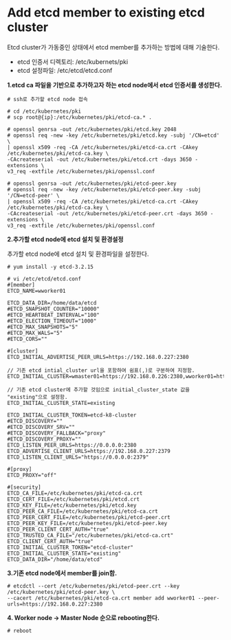 # Add etcd member to existing etcd cluster

Etcd cluster가 가동중인 상태에서 etcd member를 추가하는 방법에 대해 기술한다.

* etcd 인증서 디렉토리: /etc/kubernets/pki
* etcd 설정파일: /etc/etcd/etcd.conf

**1.etcd ca 파일을 기반으로 추가하고자 하는 etcd node에서 etcd 인증서를 생성한다.**

```
# ssh로 추가할 etcd node 접속

# cd /etc/kubernetes/pki
# scp root@{ip}:/etc/kubernetes/pki/etcd-ca.* .

# openssl genrsa -out /etc/kubernetes/pki/etcd.key 2048
# openssl req -new -key /etc/kubernetes/pki/etcd.key -subj '/CN=etcd' \
| openssl x509 -req -CA /etc/kubernetes/pki/etcd-ca.crt -CAkey /etc/kubernetes/pki/etcd-ca.key \
-CAcreateserial -out /etc/kubernetes/pki/etcd.crt -days 3650 -extensions \
v3_req -extfile /etc/kubernetes/pki/openssl.conf

# openssl genrsa -out /etc/kubernetes/pki/etcd-peer.key
# openssl req -new -key /etc/kubernetes/pki/etcd-peer.key -subj '/CN=etcd-peer' \
| openssl x509 -req -CA /etc/kubernetes/pki/etcd-ca.crt -CAkey /etc/kubernetes/pki/etcd-ca.key \
-CAcreateserial -out /etc/kubernetes/pki/etcd-peer.crt -days 3650 -extensions \
v3_req -extfile /etc/kubernetes/pki/openssl.conf
```

**2.추가할 etcd node에 etcd 설치 및 환경설정**

추가할 etcd node에 etcd 설치 및 환경파일을 설정한다.

```
# yum install -y etcd-3.2.15

# vi /etc/etcd/etcd.conf
#[member]
ETCD_NAME=wworker01

ETCD_DATA_DIR=/home/data/etcd
#ETCD_SNAPSHOT_COUNTER="10000"
#ETCD_HEARTBEAT_INTERVAL="100"
#ETCD_ELECTION_TIMEOUT="1000"
#ETCD_MAX_SNAPSHOTS="5"
#ETCD_MAX_WALS="5"
#ETCD_CORS=""

#[cluster]
ETCD_INITIAL_ADVERTISE_PEER_URLS=https://192.168.0.227:2380

// 기존 etcd intial_cluster url을 포함하여 쉼표(,)로 구분하여 지정함.
ETCD_INITIAL_CLUSTER=wmaster01=https://192.168.0.226:2380,wworker01=https://192.168.0.227:2380

// 기존 etcd cluster에 추가할 것임으로 initial_cluster_state 값을 "existing"으로 설정함.
ETCD_INITIAL_CLUSTER_STATE=existing

ETCD_INITIAL_CLUSTER_TOKEN=etcd-k8-cluster
#ETCD_DISCOVERY=""
#ETCD_DISCOVERY_SRV=""
#ETCD_DISCOVERY_FALLBACK="proxy"
#ETCD_DISCOVERY_PROXY=""
ETCD_LISTEN_PEER_URLS=https://0.0.0.0:2380
ETCD_ADVERTISE_CLIENT_URLS=https://192.168.0.227:2379
ETCD_LISTEN_CLIENT_URLS="https://0.0.0.0:2379"

#[proxy]
ETCD_PROXY="off"

#[security]
ETCD_CA_FILE=/etc/kubernetes/pki/etcd-ca.crt
ETCD_CERT_FILE=/etc/kubernetes/pki/etcd.crt
ETCD_KEY_FILE=/etc/kubernetes/pki/etcd.key
ETCD_PEER_CA_FILE=/etc/kubernetes/pki/etcd-ca.crt
ETCD_PEER_CERT_FILE=/etc/kubernetes/pki/etcd-peer.crt
ETCD_PEER_KEY_FILE=/etc/kubernetes/pki/etcd-peer.key
ETCD_PEER_CLIENT_CERT_AUTH="true"
ETCD_TRUSTED_CA_FILE="/etc/kubernetes/pki/etcd-ca.crt"
ETCD_CLIENT_CERT_AUTH="true"
ETCD_INITIAL_CLUSTER_TOKEN="etcd-cluster"
ETCD_INITIAL_CLUSTER_STATE="existing"
ETCD_DATA_DIR="/home/data/etcd"
```

**3.기존 etcd node에서 member를 join함.**

```
# etcdctl --cert /etc/kubernetes/pki/etcd-peer.crt --key /etc/kubernetes/pki/etcd-peer.key \
--cacert /etc/kubernetes/pki/etcd-ca.crt member add wworker01 --peer-urls=https://192.168.0.227:2380
```

**4. Worker node -&gt; Master Node 순으로 rebooting한다.**

```
# reboot
```



